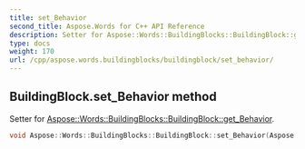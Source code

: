 ```yaml
---
title: set_Behavior
second_title: Aspose.Words for C++ API Reference
description: Setter for Aspose::Words::BuildingBlocks::BuildingBlock::get_Behavior. 
type: docs
weight: 170
url: /cpp/aspose.words.buildingblocks/buildingblock/set_behavior/
---
```

## BuildingBlock.set_Behavior method


Setter for [Aspose::Words::BuildingBlocks::BuildingBlock::get_Behavior](../get_behavior/).

```cpp
void Aspose::Words::BuildingBlocks::BuildingBlock::set_Behavior(Aspose::Words::BuildingBlocks::BuildingBlockBehavior value)
```

